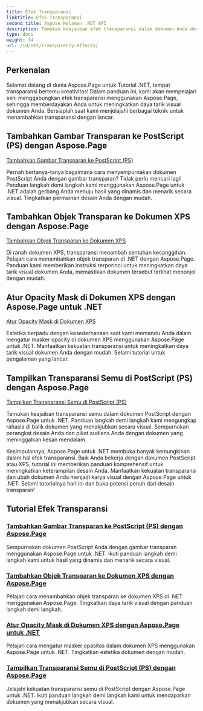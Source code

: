 ```yaml
---
title: Efek Transparansi
linktitle: Efek Transparansi
second_title: Aspose.Halaman .NET API
description: Temukan keajaiban efek transparansi dalam dokumen Anda dengan Aspose.Page .NET. Tingkatkan desain Anda dengan tutorial langkah demi langkah untuk peningkatan visual yang menakjubkan.
type: docs
weight: 34
url: /id/net/transparency-effects/
---
```


## Perkenalan

Selamat datang di dunia Aspose.Page untuk Tutorial .NET, tempat transparansi bertemu kreativitas! Dalam panduan ini, kami akan mempelajari seni menggabungkan efek transparansi menggunakan Aspose.Page, sehingga memberdayakan Anda untuk meningkatkan daya tarik visual dokumen Anda. Bersiaplah saat kami menjelajahi berbagai teknik untuk menambahkan transparansi dengan lancar.

## Tambahkan Gambar Transparan ke PostScript (PS) dengan Aspose.Page
[Tambahkan Gambar Transparan ke PostScript (PS)](./add-transparent-image-to-postscript-ps/)

Pernah bertanya-tanya bagaimana cara menyempurnakan dokumen PostScript Anda dengan gambar transparan? Tidak perlu mencari lagi! Panduan langkah demi langkah kami menggunakan Aspose.Page untuk .NET adalah gerbang Anda menuju hasil yang dinamis dan menarik secara visual. Tingkatkan permainan desain Anda dengan mudah.

## Tambahkan Objek Transparan ke Dokumen XPS dengan Aspose.Page
[Tambahkan Objek Transparan ke Dokumen XPS](./add-transparent-object-to-xps-document/)

Di ranah dokumen XPS, transparansi menambah sentuhan kecanggihan. Pelajari cara menambahkan objek transparan di .NET dengan Aspose.Page. Panduan kami memberikan instruksi terperinci untuk meningkatkan daya tarik visual dokumen Anda, memastikan dokumen tersebut terlihat menonjol dengan mudah.

## Atur Opacity Mask di Dokumen XPS dengan Aspose.Page untuk .NET
[Atur Opacity Mask di Dokumen XPS](./set-opacity-mask-in-xps-document/)

Estetika berpadu dengan kesederhanaan saat kami memandu Anda dalam mengatur masker opacity di dokumen XPS menggunakan Aspose.Page untuk .NET. Manfaatkan kekuatan transparansi untuk meningkatkan daya tarik visual dokumen Anda dengan mudah. Selami tutorial untuk pengalaman yang lancar.

## Tampilkan Transparansi Semu di PostScript (PS) dengan Aspose.Page
[Tampilkan Transparansi Semu di PostScript (PS)](./show-pseudo-transparency-in-postscript-ps/)

Temukan keajaiban transparansi semu dalam dokumen PostScript dengan Aspose.Page untuk .NET. Panduan langkah demi langkah kami mengungkap rahasia di balik dokumen yang menakjubkan secara visual. Sempurnakan perangkat desain Anda dan pikat audiens Anda dengan dokumen yang meninggalkan kesan mendalam.

Kesimpulannya, Aspose.Page untuk .NET membuka banyak kemungkinan dalam hal efek transparansi. Baik Anda bekerja dengan dokumen PostScript atau XPS, tutorial ini memberikan panduan komprehensif untuk meningkatkan keterampilan desain Anda. Manfaatkan kekuatan transparansi dan ubah dokumen Anda menjadi karya visual dengan Aspose.Page untuk .NET. Selami tutorialnya hari ini dan buka potensi penuh dari desain transparan!
## Tutorial Efek Transparansi
### [Tambahkan Gambar Transparan ke PostScript (PS) dengan Aspose.Page](./add-transparent-image-to-postscript-ps/)
Sempurnakan dokumen PostScript Anda dengan gambar transparan menggunakan Aspose.Page untuk .NET. Ikuti panduan langkah demi langkah kami untuk hasil yang dinamis dan menarik secara visual.
### [Tambahkan Objek Transparan ke Dokumen XPS dengan Aspose.Page](./add-transparent-object-to-xps-document/)
Pelajari cara menambahkan objek transparan ke dokumen XPS di .NET menggunakan Aspose.Page. Tingkatkan daya tarik visual dengan panduan langkah demi langkah.
### [Atur Opacity Mask di Dokumen XPS dengan Aspose.Page untuk .NET](./set-opacity-mask-in-xps-document/)
Pelajari cara mengatur masker opasitas dalam dokumen XPS menggunakan Aspose.Page untuk .NET. Tingkatkan estetika dokumen dengan mudah.
### [Tampilkan Transparansi Semu di PostScript (PS) dengan Aspose.Page](./show-pseudo-transparency-in-postscript-ps/)
Jelajahi kekuatan transparansi semu di PostScript dengan Aspose.Page untuk .NET. Ikuti panduan langkah demi langkah kami untuk mendapatkan dokumen yang menakjubkan secara visual.